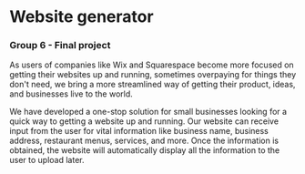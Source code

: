 # Website generator 

### Group 6 - Final project

As users of companies like Wix and Squarespace become more focused on getting their websites up and running, sometimes overpaying for things they don't need, we bring a more streamlined way of getting their product, ideas, and businesses live to the world. 

We have developed a one-stop solution for small businesses looking for a quick way to getting a website up and running. Our website can receive input from the user for vital information like business name, business address, restaurant menus, services, and more. Once the information is obtained, the website will automatically display all the information to the user to upload later. 